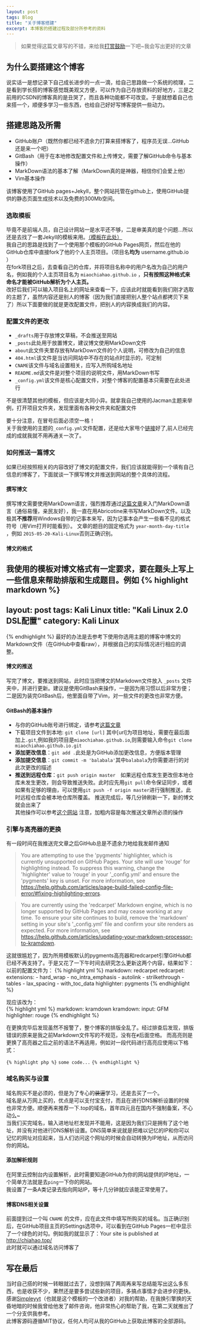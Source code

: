 ```yaml
---
layout: post
tags: Blog
title: "关于博客搭建"
excerpt: 本博客的搭建过程及部分所参考的资料
---
```

> 如果觉得这篇文章写的不错，来给我[打赏鼓励](http://d3.freep.cn/3tb_160710193136wkl4568789.jpg)一下吧~我会写出更好的文章

## 为什么要搭建这个博客

说实话一是想记录下自己成长进步的一点一滴，给自己思路做一个系统的梳理，二是看到学长搭的博客感觉既美观又方便，可以作为自己存放资料的好地方，三是之前用的CSDN的博客真的是丑哭了，而且各种功能都不可改变。于是就想着自己也来搭一个，顺便多学习一些东西，也给自己好好写博客提供一些动力。

## 搭建思路及所需

* GitHub账户（既然你都已经不遗余力打算来搭博客了，程序员无误…GitHub还是来一个吧）   
* GitBash（用于在本地修改配置文件和上传博文，需要了解GitHub命令与基本操作）    
* MarkDown语法的基本了解（MarkDown真的是神器，相信你们会爱上他）   
* Vim基本操作   

该博客使用了GitHub pages+Jekyll，整个网站托管在github上，使用GitHub提供的静态页面生成技术以及免费的300Mb空间。     

### 选取模板
毕竟不是前端人员，自己设计网站一是水平还不够，二是审美真的是个问题…所以还是去找了一套Jekyll的模板来用。[（模板在此处）](http://jekyllthemes.io/)         
我自己的思路是找到了一个使用那个模板的GitHub Pages网页，然后在他的GitHub仓库中直接fork了他的个人主页项目。（项目名**均为** username.github.io ）      
在fork项目之后，去查看自己的仓库，并将项目名称中的用户名改为自己的用户名，例如我的个人主页项目名为 `miaochiahao.github.io` ，**只有按照这种格式来命名才能被GitHub解析为个人主页。**    
改好后我们可以输入项目名上的网址来查看一下，应该此时就能看到我们刚才选取的主题了，虽然内容还是别人的博客（因为我们直接把别人整个站点都拷贝下来了）所以下面要做的就是更改配置文件，把别人的内容换成我们的内容。

### 配置文件的更改

* `_drafts`用于存放博文草稿，不会推送至网站    
* `_posts`此处用于放置博文，建议博文使用MarkDown文件  
* `about`此文件夹里存放有MarkDown文件的个人说明，可修改为自己的信息  
* `404.html`该文件是当访问网站中不存在的站点时显示的，可定制  
* `CNAME`该文件与域名设置相关，应写入所购域名地址  
* `README.md`该文件是对整个项目的说明文件，用MarkDown书写  
* `_config.yml`该文件是核心配置文件，对整个博客的配置基本只需要在此处进行  

不是很清楚其他的模板，但应该是大同小异。就拿我自己使用的Jacman主题来举例，打开项目文件夹，发现里面有各种文件夹和配置文件

要十分注意，在冒号后面必须空一格！  
关于我使用的主题的`_config.yml`文件配置，还是给大家甩个[链接](http://simpleyyt.github.io/jekyll-jacman/jekyll/2015/09/20/how-to-use-jacman#more)好了,前人已经完成的成就我就不用再通关一次了。

### 如何推送一篇博文
如果已经按照相关的内容改好了博文的配置文件，我们应该就能得到一个填有自己信息的博客了，下面就谈一下撰写博文并推送到网站的整个具体的流程。

#### 撰写博文
撰写博文需要使用MarkDown语言，强烈推荐通过[这篇文章](http://www.jianshu.com/p/1e402922ee32)来入门MarkDown语言（通俗易懂，亲民友好），我一直在用Abricotine来书写MarkDown文件。以及极其**不推荐**用Windows自带的记事本来写，因为记事本会产生一些看不见的格式符号（用Vim打开时能看到）。 
文章的题目的固定格式为 `year-month-day-title` ，例如 `2015-05-20-Kali-Linux`否则正确识别。

#### 博文的格式
我使用的模板对博文格式有一定要求，要在题头上写上一些信息来帮助排版和生成题目。例如
{% highlight markdown %}
---
layout: post
tags: Kali Linux
title: "Kali Linux 2.0 DSL配置"
category: Kali Linux
---
{% endhighlight %}
最好的办法是去参考下使用你选用主题的博客中博文的Markdown文件（在GitHub中查看raw），并根据自己的实际情况进行相应的调整。

#### 博文的推送
写完了博文，要推送到网站，此时应当把博文的Markdown文件放入 `_posts` 文件夹中，并进行更新。建议是使用GitBash来操作，一是因为用习惯以后非常方便；二是因为装完GitBash后，他里面自带了Vim，对一些文件的更改也非常方便。

#### GitBash的基本操作
 
* 与你的GitHub账号进行绑定，请参考[这篇文章](http://blog.csdn.net/hustpzb/article/details/8230454)    
* 下载项目文件到本地: `git clone [url]` 其中[url]为项目地址，需要在最后面加上`.git`,例如我的项目是`miaochiahao.github.io`,则需要输入命令`git clone miaochiahao.github.io.git`   
* **添加更改信息**：`git add .`此处是为GitHub添加更改信息，方便版本管理   
* **添加提交信息**：`git commit -m 'balabala'`其中`balabala`为你需要进行的对此次更改的描述  
* **推送到远程仓库**：`git push origin master  `如果远程仓库发生更改但本地仓库未发生更改，则会导致推送失败。此时应先用`git pull`命令保证同步，或者如果有足够的理由，可以使用`git push -f origin master`进行强制推送，此时远程仓库会被本地仓库所覆盖。
推送完成后，等几分钟刷新一下，新的博文就会出来了  
其他操作可以参考[这个网站](http://gitref.org/zh/index.html)
注意，加粗内容是每次推送文章所必须的操作

### 引擎与高亮器的更换
有一段时间在我推送完文章之后GitHub总是不遗余力地给我发邮件通知  

> You are attempting to use the 'pygments' highlighter, which is currently unsupported on GitHub Pages. Your site will use 'rouge' for highlighting instead. To suppress this warning, change the 'highlighter' value to 'rouge' in your '\_config.yml' and ensure the 'pygments' key is unset. For more information, see https://help.github.com/articles/page-build-failed-config-file-error/#fixing-highlighting-errors.   

> You are currently using the 'redcarpet' Markdown engine, which is no longer supported by GitHub Pages and may cease working at any time. To ensure your site continues to build, remove the 'markdown' setting in your site's '\_config.yml' file and confirm your site renders as expected. For more information, see https://help.github.com/articles/updating-your-markdown-processor-to-kramdown.   

这就很尴尬了，因为所用模板默认的pygments高亮器和redcarpet引擎GitHub都已经不再支持了。于是又花了一下午时间去研究怎么更新这两个内容，结果如下：  
以前的配置文件为：
{% highlight yml %}
markdown: redcarpet
redcarpet:
    extensions:
        - hard_wrap
        - no_intra_emphasis
        - autolink
        - strilkethrough
        - tables
        - lax_spacing
        - with_toc_data
highlighter: pygments
{% endhighlight %}

现应该改为：  
{% highlight yml %}
markdown: kramdown
kramdown:
    input: GFM
highlighter: rouge
{% endhighlight %}

在更换完毕后发现虽然不报警了，整个博客的排版全乱了。经过排查后发现，排版错误的原来是我之前Markdown文件写的不规范，没有在`#`后面空格。
而高亮则是更换了高亮器之后之前的语法不再适用，例如对一段代码进行高亮应使用以下格式：


`{% highlight php %}`
` some code... `
`{% endhighlight %}`


### 域名购买与设置

域名购买不是必须的，但是为了专心的~~装逼~~学习，还是去买了一个。   
域名是从万网上买的，优点是可以支付宝支付，而且在进行DNS解析设置的时候也非常方便。顺便再来推荐一下.top的域名，首年四元且在国内不强制备案，不心动么~   
当我们买完域名，输入进地址栏发现并不能用，这是因为我们只是拥有了这个地址，并没有对他进行DNS解析设置。DNS简单来说就是把难以记忆的IP和你可以记忆的网址对应起来，当人们访问这个网址的时候会自动转换为IP地址，从而访问你的网站。

#### 添加解析规则
在阿里云控制台内设置解析，此时需要知道GitHub为你的网站提供的IP地址，一个简单方法就是去`ping`一下你的网站。   
我设置了一条A类记录去指向网站IP，等十几分钟就应该能正常使用了。

#### 博客DNS相关设置
前面提到过一个叫 `CNAME` 的文件，应在此文件中填写所购买的域名。当正确识别后，在GitHub项目主页的Settings选项中，可以看到在GitHub Pages一栏中显示了一个绿色的对勾。例如我的就显示了：Your site is published at http://chiahao.top/   
此时就可以通过域名访问博客了

## 写在最后

当时自己搭的时候一转眼就过去了，没想到隔了两周再来写总结能写出这么多东西，也是收获不少，果然还是要多尝试些新的项目，多搞点事情才会进步的更快。   
感谢[Simpleyyt](https://github.com/Simpleyyt)（也就是这个模板的一个改进者）对我的帮助，在我换引擎换的天昏地暗的时候我曾给他发了邮件咨询，他非常热心的帮助了我，在第二天就推出了一个分支供我参考。  
此博客源码遵循MIT协议，任何人均可从我的GitHub上获取此博客的全部源码。
